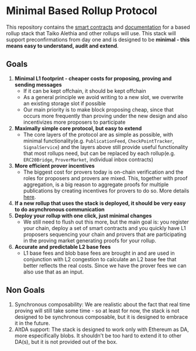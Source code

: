 # Minimal Based Rollup Protocol

This repository contains the [smart contracts](src/) and [documentation](documentation/) for a based rollup stack that Taiko Alethia and other rollups will use. This stack will support preconfirmations from day one and is designed to be **minimal - this means easy to understand, audit and extend**.

## Goals

1. **Minimal L1 footprint - cheaper costs for proposing, proving and sending messages**
    - If it can be kept offchain, it should be kept offchain
    - As a general principle we avoid writing to a new slot, we overwrite an existing storage slot if possible
    - Our main priority is to make block proposing cheap, since that occurs more frequently than proving under the new design and also incentivizes more proposers to participate
2. **Maximally simple core protocol, but easy to extend**
    - The core layers of the protocol are as simple as possible, with minimal functionality(e.g. `PublicationFeed`, `CheckPointTracker`, `SignalService`) and the layers above still provide useful functionality that most rollups need, but can be replaced by each rollup(e.g. `ERC20Bridge`, `ProverMarket`, individual inbox contracts)
3. **More efficient prover incentives**
    - The biggest cost for provers today is on-chain verification and the roles for proposers and provers are mixed. This, together with proof aggregation, is a big reason to aggregate proofs for multiple publications by creating incentives for provers to do so. More details [here](documentation/prover-incentives.md).
4. **If a new rollup that uses the stack is deployed, it should be very easy to do asynchronous communication**
5. **Deploy your rollup with one click, just minimal changes**
    - We still need to flush out this more, but the main goal is: you register your chain, deploy a set of smart contracts and you quickly have L1 proposers sequencing your chain and provers that are participating in the proving market generating proofs for your rollup.
6. **Accurate and predictable L2 base fees**
    - L1 base fees and blob base fees are brought in and are used in conjunction with L2 congestion to calculate an L2 base fee that better reflects the real costs. Since we have the prover fees we can also use that as an input.

## Non Goals

1. Synchronous composability: We are realistic about the fact that real time proving will still take some time - so at least for now, the stack is not designed to be synchronous composable, but it is designed to embrace it in the future.
2. AltDA support: The stack is designed to work only with Ethereum as DA, more especifically blobs. It shouldn't be too hard to extend it to other DA(s), but it is not provided out of the box.
